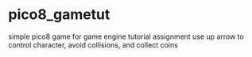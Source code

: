 # pico8_gametut

simple pico8 game for game engine tutorial assignment
use up arrow to control character, avoid collisions, and collect coins
